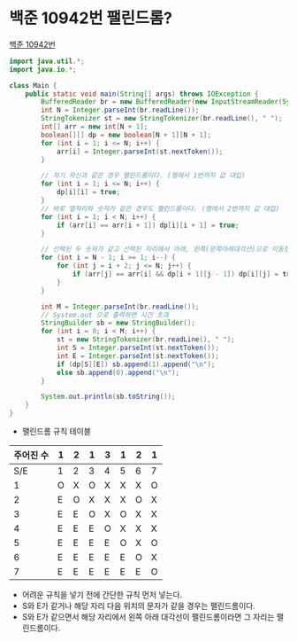 # 백준 10942번 팰린드롬?
[백준 10942번](https://www.acmicpc.net/problem/10942)
```java
import java.util.*;
import java.io.*;

class Main {
    public static void main(String[] args) throws IOException {
        BufferedReader br = new BufferedReader(new InputStreamReader(System.in));
        int N = Integer.parseInt(br.readLine());
        StringTokenizer st = new StringTokenizer(br.readLine(), " ");
        int[] arr = new int[N + 1];
        boolean[][] dp = new boolean[N + 1][N + 1];
        for (int i = 1; i <= N; i++) {
            arr[i] = Integer.parseInt(st.nextToken());
        }

        // 자기 자신과 같은 경우 팰린드롬이다. (행에서 1번까지 값 대입)
        for (int i = 1; i <= N; i++) {
            dp[i][i] = true;
        }
        // 바로 옆자리와 숫자가 같은 경우도 팰린드롬이다. (행에서 2번까지 값 대입)
        for (int i = 1; i < N; i++) {
            if (arr[i] == arr[i + 1]) dp[i][i + 1] = true;
        }

        // 선택된 두 숫자가 같고 선택된 자리에서 아래, 왼쪽(왼쪽아래대각선)으로 이동했을 때 두 수도 같아야 팰린드롬이 된다.
        for (int i = N - 1; i >= 1; i--) {
            for (int j = i + 2; j <= N; j++) {
                if (arr[j] == arr[i] && dp[i + 1][j - 1]) dp[i][j] = true;
            }
        }

        int M = Integer.parseInt(br.readLine());
        // System.out 으로 출력하면 시간 초과
        StringBuilder sb = new StringBuilder();
        for (int i = 0; i < M; i++) {
            st = new StringTokenizer(br.readLine(), " ");
            int S = Integer.parseInt(st.nextToken());
            int E = Integer.parseInt(st.nextToken());
            if (dp[S][E]) sb.append(1).append("\n");
            else sb.append(0).append("\n");
        }

        System.out.println(sb.toString());
    }
}
```
* 팰린드롬 규칙 테이블

| 주어진 수 | 1   | 2   | 1   | 3   | 1   | 2   | 1   |
|-------|-----|-----|-----|-----|-----|-----|-----|
| S/E   | 1   | 2   | 3   | 4   | 5   | 6   | 7   |
| 1     | O   | X   | O   | X   | X   | X   | O   |
| 2     | E   | O   | X   | X   | X   | O   | X   |
| 3     | E   | E   | O   | X   | O   | X   | X   |
| 4     | E   | E   | E   | O   | X   | X   | X   |
| 5     | E   | E   | E   | E   | O   | X   | O   |
| 6     | E   | E   | E   | E   | E   | O   | X   |
| 7     | E   | E   | E   | E   | E   | E   | O   |
* 어려운 규칙을 넣기 전에 간단한 규칙 먼저 넣는다.
* S와 E가 같거나 해당 자리 다음 위치의 문자가 같을 경우는 팰린드롬이다.
* S와 E가 같으면서 해당 자리에서 왼쪽 아래 대각선이 팰린드롬이라면 그 자리는 팰린드롬이다.